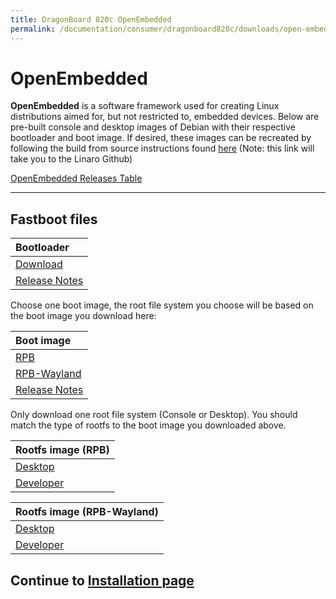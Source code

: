 ```yaml
---
title: DragonBoard 820c OpenEmbedded
permalink: /documentation/consumer/dragonboard820c/downloads/open-embedded.md.html
---
```

# OpenEmbedded

**OpenEmbedded** is a software framework used for creating Linux distributions aimed for, but not restricted to, embedded devices. Below are pre-built console and desktop images of Debian with their respective bootloader and boot image. If desired, these images can be recreated by following the build from source instructions found [here](https://github.com/Linaro/documentation/blob/master/Reference-Platform/CECommon/OE.md) (Note: this link will take you to the Linaro Github)

[OpenEmbedded Releases Table](https://wiki.yoctoproject.org/wiki/Releases)

***

## Fastboot files

| Bootloader                                                                                                                             |
|:---------------------------------------------------------------------------------------------------------------------------------------|
| [Download](http://snapshots.linaro.org/96boards/dragonboard820c/linaro/rescue/latest/dragonboard-820c-bootloader-ufs-linux-*.zip)       |
| [Release Notes](http://snapshots.linaro.org/96boards/dragonboard820c/linaro/rescue/latest/)                                             |

Choose one boot image, the root file system you choose will be based on the boot image you download here:

| Boot image                                                                                                                                           |
|:-----------------------------------------------------------------------------------------------------------------------------------------------------|
| [RPB](http://snapshots.linaro.org/96boards/dragonboard820c/linaro/openembedded/rocko/latest/rpb/boot--4.14-r0-dragonboard-820c-*.img)                |
| [RPB-Wayland](http://snapshots.linaro.org/96boards/dragonboard820c/linaro/openembedded/rocko/latest/rpb-wayland/boot--4.14-r0-dragonboard-820c-*.img)|
| [Release Notes](http://snapshots.linaro.org/96boards/dragonboard820c/linaro/openembedded/rocko/latest/)                                              |

Only download one root file system (Console or Desktop). You should match the type of rootfs to the boot image you downloaded above.

| Rootfs image (RPB)                                                                                                                                       |
|:-----------------------------------------------------------------------------------------------------------------------------------------------------------|
| [Desktop](http://snapshots.linaro.org/96boards/dragonboard820c/linaro/openembedded/rocko/latest/rpb/rpb-desktop-image-dragonboard-820c-*.rootfs.ext4.gz) | 
| [Developer](http://snapshots.linaro.org/96boards/dragonboard820c/linaro/openembedded/rocko/latest/rpb/rpb-console-image-dragonboard-820c-*.rootfs.ext4.gz) |

| Rootfs image (RPB-Wayland)                                                                                                                                      | 
|:---------------------------------------------------------------------------------------------------------------------------------------------------------------|
| [Desktop](http://snapshots.linaro.org/96boards/dragonboard820c/linaro/openembedded/rocko/latest/rpb-wayland/rpb-weston-image-dragonboard-820c-*.rootfs.ext4.gz) | 
| [Developer](http://snapshots.linaro.org/96boards/dragonboard820c/linaro/openembedded/rocko/latest/rpb-wayland/rpb-console-image-dragonboard-820c-*.rootfs.ext4.gz) |

## Continue to [Installation page](../installation)
